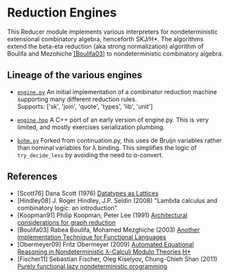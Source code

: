 # Reduction Engines

This Reducer module implements various interpreters for nondeterministic
extensional combinatory algebra, henceforth SKJ/H&ast;.
The algorithms extend the beta-eta reduction (aka strong normalization) algorithm of Boulifa and Mezohiche
<a href="#user-content-Boulifa03">[Boulifa03]</a>
to nondeterministic combinatory algebra.

## Lineage of the various engines

- [`engine.py`](./engines/engine.py)
  An initial implementation of a combinator reduction machine supporting many
  different reduction rules.
  <br> Supports: ['sk', 'join', 'quote', 'types', 'lib', 'unit']

- [`engine.hpp`](./engine.hpp)
  A C++ port of an early version of engine.py. This is very limited, and mostly
  exercises serialization plumbing.

- [`bohm.py`](./bohm.py)
  Forked from continuation.py, this uses de Bruijn variables rather than
  nominal variables for &lambda; binding. This simplifies the logic of
  `try_decide_less` by avoiding the need to &alpha;-convert.

## References

- [Scott76] <a name="Scott76"/>
  Dana Scott (1976)
  [Datatypes as Lattices](http://www.cs.ox.ac.uk/files/3287/PRG05.pdf)
- [Hindley08] <a name="Hindley2008"/>
  J. Roger Hindley, J.P. Seldin (2008)
  "Lambda calculus and combinatory logic: an introduction"
- [Koopman91] <a name="Koopman91"/>
  Philip Koopman, Peter Lee (1991)
  [Architectural considerations for graph reduction](http://users.ece.cmu.edu/~koopman/tigre/lee_book_ch15.pdf)
- [Boulifa03] <a name="Boulifa03"/>
  Rabea Boulifa, Mohamed Mezghiche (2003)
  [Another Implementation Technique for Functional Languages](http://jfla.inria.fr/2003/actes/PS/04-boulifa.ps)
- [Obermeyer09] <a name="Obermeyer09"/>
  Fritz Obermeyer (2009)
  [Automated Equational Reasoning in Nondeterministic &lambda;-Calculi Modulo Theories H*](http://fritzo.org/thesis.pdf)
- [Fischer11] <a name="Fischer11"/>
  Sebastian Fischer, Oleg Kiselyov, Chung-Chieh Shan (2011)
  [Purely functional lazy nondeterministic programming](http://okmij.org/ftp/Haskell/FLP/lazy-nondet.pdf)
